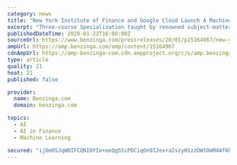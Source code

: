 ```yaml
---
category: news
title: "New York Institute of Finance and Google Cloud Launch A Machine Learning for Trading Specialization on Coursera"
excerpt: "Three-course Specialization taught by renowned subject-matter experts equips learners with sought-after skills in finance and AI MOUNTAIN VIEW, Calif. (PRWEB) January 22,"
publishedDateTime: 2020-01-22T16:00:00Z
sourceUrl: https://www.benzinga.com/pressreleases/20/01/p15164967/new-york-institute-of-finance-and-google-cloud-launch-a-machine-learning-for-trading-specializatio
ampUrl: https://amp.benzinga.com/amp/content/15164967
cdnAmpUrl: https://amp-benzinga-com.cdn.ampproject.org/c/s/amp.benzinga.com/amp/content/15164967
type: article
quality: 21
heat: 21
published: false

provider:
  name: Benzinga.com
  domain: benzinga.com

topics:
  - AI
  - AI in Finance
  - Machine Learning

secured: "ijDmOSJqW0IFCQNI0YIe+oeQg5SiPDCiqOn9IJex+a2szyH1zzDWtOmM4Af6hXan8P/7UXRMzh9ebhN8xLi9nhmdauiBdMoUrw4xjYzTE07uAhSMRuYmR3XiNJy6mH8iyRuxc0UkfvrpLDLFBP64iiqReHjxzgiF5+/U+6OCoSC5mhMiX+s/LBxGNVTPbvspav7L2cqVXrF5ErAclje0dSAAuhGEBg3YaJM5oq2RRfTxBBzGj45vuyRrQxQS/bRHNAVfmqt/u5Ef5LYS/WceSXEGc2mQTkK7/NYXGo5sxMY=;GvEKISeOUsknaXMWLb9G+A=="
---
```


